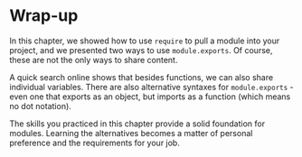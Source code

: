 # Wrap-up

In this chapter, we showed how to use `require` to pull a module into
your project, and we presented two ways to use `module.exports`. Of
course, these are not the only ways to share content.

A quick search online shows that besides functions, we can also share
individual variables. There are also alternative syntaxes for
`module.exports` - even one that exports as an object, but imports as a
function (which means no dot notation).

The skills you practiced in this chapter provide a solid foundation for
modules. Learning the alternatives becomes a matter of personal
preference and the requirements for your job.
